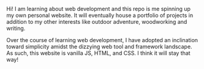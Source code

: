 Hi! I am learning about web development and this repo is me spinning up my own personal website. It will eventually house a portfolio of projects in addition to my other interests like outdoor adventure, woodworking and writing.

Over the course of learning web development, I have adopted an inclination toward simplicity amidst the dizzying web tool and framework landscape. As such, this website is vanilla JS, HTML, and CSS. I think it will stay that way!
